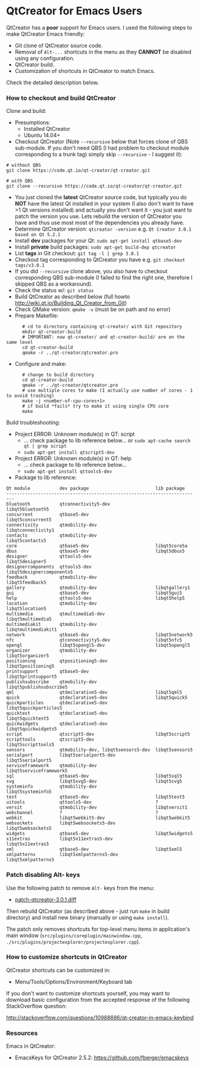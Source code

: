 # QtCreator for Emacs Users

QtCreator has a **poor** support for Emacs users. I used the following
steps to make QtCreator Emacs friendly:

* Git clone of QtCreator source code.
* Removal of `Alt-...` shortcuts in the menu as they **CANNOT** 
  be disabled using any configuration.
* QtCreator build.
* Customization of shortcuts in QtCreator to match Emacs.

Check the detailed description below.



### How to checkout and build QtCreator
Clone and build:

* Presumptions:
    * Installed QtCreator
	* Ubuntu 14.04+
* Checkout QtCreator (Note `--recursive` below that forces clone of
QBS sub-module. If you don't need  QBS (I had problem to checkout module 
corresponding to a trunk tag) simply skip `--recursive` - I suggest it):
```
# without QBS
git clone https://code.qt.io/qt-creator/qt-creator.git

# with QBS
git clone --recursive https://code.qt.io/qt-creator/qt-creator.git
```
* You just cloned the **latest** QtCreator source code, but
  typically you do **NOT** have the latest Qt installed in your system
  (I also don't want to have >1 Qt versions installed) and actually
  you don't want it - you just want to patch the version you use. 
  Lets rebuild the version of QtCreator you have and thus use most
  most of the dependencies you already have.
* Determine QtCreator version: 
  `qtcreator -version` 
  e.g.
  `Qt Creator 3.0.1 based on Qt 5.2.1`
* Install **dev** packages for your Qt:
  `sudo apt-get install qtbase5-dev`
* Install **private** build packages:
  `sudo apt-get build-dep qtcreator`
* List **tags** in Git checkout:
  `git tag -l | grep 3.0.1`
* Checkout tag corresponding to QtCreator you have e.g.
  `git checkout tags/v3.0.1`
* If you did `--recursive` clone above, you also have to checkout 
  corresponding QBS sub-module (I failed to find the right one, therefore 
  I skipped QBS as a workaround).
* Check the status w/:
  `git status`
* Build QtCreator as described below
  (full howto http://wiki.qt.io/Building_Qt_Creator_from_Git)
* Check QMake version: `qmake -v` (must be on path and no error)
* Prepare Makefile:
```	
	  # cd to directory containing qt-creator/ with Git repository
	  mkdir qt-creator-build
	  # IMPORTANT: now qt-creator/ and qt-creator-build/ are on the same level
	  cd qt-creator-build
	  qmake -r ../qt-creator/qtcreator.pro
```
* Configure and make:
```
      # change to build directory
      cd qt-creator-build
      qmake -r ../qt-creator/qtcreator.pro
	  # use multiple cores to make (I actually use number of cores - 1 to avoid trashing)
      make -j <number-of-cpu-cores+1>
	  # if build *fails* try to make it using single CPU core
	  make
```

Build troubleshooting:

* Project ERROR: Unknown module(s) in QT: script
    * ... check package to lib reference below... or `sudo apt-cache search qt | grep script`
	* `sudo apt-get install qtscript5-dev`
* Project ERROR: Unknown module(s) in QT: help
    * ... check package to lib reference below...
	* `sudo apt-get install qttools5-dev`
* Package to lib reference:
```
Qt module           dev package                         lib package
-------------------------------------------------------------------------
bluetooth           qtconnectivity5-dev                 libqt5bluetooth5
concurrent          qtbase5-dev                         libqt5concurrent5
connectivity        qtmobility-dev                      libqtconnectivity1
contacts            qtmobility-dev                      libqt5contacts5
core                qtbase5-dev                         libqt5core5a
dbus                qtbase5-dev                         libqt5dbus5
designer            qttools5-dev                        libqt5designer5
designercomponents  qttools5-dev                        libqt5designercomponents5
feedback            qtmobility-dev                      libqt5feedback5
gallery             qtmobility-dev                      libqtgallery1
gui                 qtbase5-dev                         libqt5gui5
help                qttools5-dev                        libqt5help5
location            qtmobility-dev                      libqt5location5
multimedia          qtmultimedia5-dev                   libqt5multimedia5
multimediakit       qtmobility-dev                      libqtmultimediakit1
network             qtbase5-dev                         libqt5network5
nfc                 qtconnectivity5-dev                 libqt5nfc5
opengl              libqt5opengl5-dev                   libqt5opengl5
organizer           qtmobility-dev                      libqt5organizer5
positioning         qtpositioning5-dev                  libqt5positioning5
printsupport        qtbase5-dev                         libqt5printsupport5
publishsubscribe    qtmobility-dev                      libqt5publishsubscribe5
qml                 qtdeclarative5-dev                  libqt5qml5
quick               qtdeclarative5-dev                  libqt5quick5
quickparticles      qtdeclarative5-dev                  libqt5quickparticles5
quicktest           qtdeclarative5-dev                  libqt5quicktest5
quickwidgets        qtdeclarative5-dev                  libqt5quickwidgets5
script              qtscript5-dev                       libqt5script5
scripttools         qtscript5-dev                       libqt5scripttools5
sensors             qtmobility-dev, libqt5sensors5-dev  libqt5sensors5
serialport          libqt5serialport5-dev               libqt5serialport5
serviceframework    qtmobility-dev                      libqt5serviceframework5
sql                 qtbase5-dev                         libqt5sql5
svg                 libqt5svg5-dev                      libqt5svg5
systeminfo          qtmobility-dev                      libqt5systeminfo5
test                qtbase5-dev                         libqt5test5
uitools             qttools5-dev                        ?
versit              qtmobility-dev                      libqtversit1
webchannel          ?                                   ?
webkit              libqt5webkit5-dev                   libqt5webkit5
websockets          libqt5websockets5-dev               libqt5websockets5
widgets             qtbase5-dev                         libqt5widgets5
x11extras           libqt5x11extras5-dev                libqt5x11extras5
xml                 qtbase5-dev                         libqt5xml5
xmlpatterns         libqt5xmlpatterns5-dev              libqt5xmlpatterns5
```



### Patch disabling Alt- keys
Use the following patch to remove `Alt-` keys from the menu:

* [patch-qtcreator-3.0.1.diff](./patch-qtcreator-3.0.1.diff)

Then rebuild QtCreator (as described above - just run `make` in build
directory) and install new binary (manually or using `make install`).

The patch only removes shortcuts for top-level menu items in 
application's main window (`src/plugins/coreplugin/mainwindow.cpp`,
`./src/plugins/projectexplorer/projectexplorer.cpp`).



### How to customize shortcuts in QtCreator
QtCreator shortcuts can be customized in:

* Menu/Tools/Options/Environment/Keyboard tab

If you don't want to customize shortcuts yourself, 
you may want to download basic configuration from 
the accepted response of the following StackOverflow 
question:

http://stackoverflow.com/questions/10988696/qt-creator-in-emacs-keybind

### Resources
Emacs in QtCreator:

* EmacsKeys for QtCreator 2.5.2: https://github.com/fberger/emacskeys
